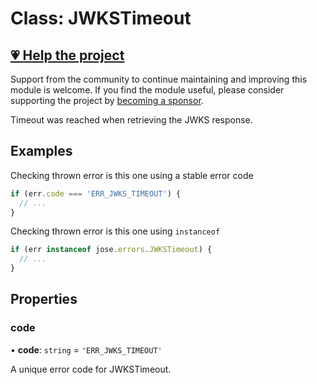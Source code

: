 # Class: JWKSTimeout

## [💗 Help the project](https://github.com/sponsors/panva)

Support from the community to continue maintaining and improving this module is welcome. If you find the module useful, please consider supporting the project by [becoming a sponsor](https://github.com/sponsors/panva).

Timeout was reached when retrieving the JWKS response.

## Examples

Checking thrown error is this one using a stable error code

```js
if (err.code === 'ERR_JWKS_TIMEOUT') {
  // ...
}
```

Checking thrown error is this one using `instanceof`

```js
if (err instanceof jose.errors.JWKSTimeout) {
  // ...
}
```

## Properties

### code

• **code**: `string` = `'ERR_JWKS_TIMEOUT'`

A unique error code for JWKSTimeout.
